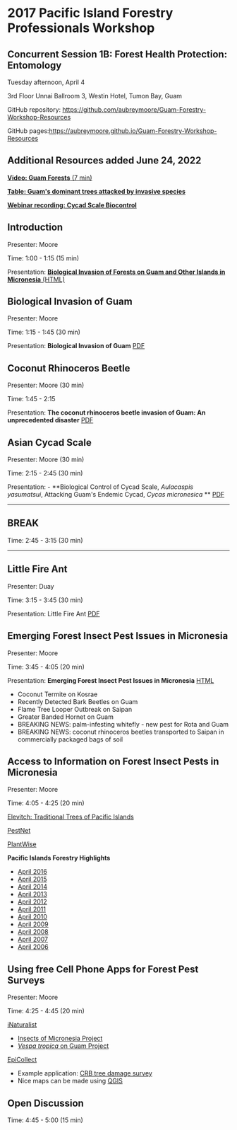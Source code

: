 <h1>2017 Pacific Island Forestry Professionals Workshop</h1>

<h2>Concurrent Session 1B: Forest Health Protection: <b>Entomology</b></h2>

Tuesday afternoon, April 4

3rd Floor Unnai Ballroom 3, Westin Hotel, Tumon Bay, Guam

GitHub repository: <https://github.com/aubreymoore/Guam-Forestry-Workshop-Resources>

GitHub pages:<https://aubreymoore.github.io/Guam-Forestry-Workshop-Resources>

## Additional Resources added June 24, 2022

[**Video: Guam Forests** (7 min)](https://youtu.be/JD0Xz9g-YSo)

[**Table: Guam's dominant trees attacked by invasive species**](https://github.com/aubreymoore/CAS-biocontrol-seminar/raw/main/dominant_trees.pdf)

[**Webinar recording: Cycad Scale Biocontrol**](https://aubreymoore.github.io/CAS-biocontrol-seminar/)

## Introduction

Presenter: Moore

Time: 1:00 - 1:15 (15 min)

Presentation: [**Biological Invasion of Forests on Guam and Other Islands in Micronesia** (HTML)](https://aubreymoore.github.io/PDF_to_Reveal/reveal.js/slides.html)

## Biological Invasion of Guam

Presenter: Moore

Time: 1:15 - 1:45 (30 min)

Presentation: **Biological Invasion of Guam** [PDF](https://github.com/aubreymoore/Guam-Forestry-Workshop-Resources/raw/master/BioInvasionOfGuamMBP20100119.pdf)


## Coconut Rhinoceros Beetle

Presenter: Moore (30 min)

Time: 1:45 - 2:15

Presentation: **The coconut rhinoceros beetle invasion of Guam: An unprecedented disaster** [PDF](https://github.com/aubreymoore/Guam-Forestry-Workshop-Resources/raw/master/Aubrey%20ICE2016.pdf)


## Asian Cycad Scale

Presenter: Moore (30 min)

Time: 2:15 - 2:45 (30 min)

Presentation: - **Biological Control of Cycad Scale, *Aulacaspis yasumatsui*, Attacking Guam's Endemic Cycad, *Cycas micronesica* ** [PDF](https://github.com/aubreymoore/Guam-Forestry-Workshop-Resources/raw/master/CycadScaleBiocontrolChile.pdf)

---

## BREAK


Time: 2:45 - 3:15 (30 min)

---

## Little Fire Ant

Presenter: Duay

Time: 3:15 - 3:45 (30 min)

Presentation: Little Fire Ant [PDF](https://github.com/aubreymoore/Guam-Forestry-Workshop-Resources/raw/master/LFA_Duay.pdf)

## Emerging Forest Insect Pest Issues in Micronesia

Presenter: Moore

Time: 3:45 - 4:05 (20 min)

Presentation: **Emerging Forest Insect Pest Issues in Micronesia** [HTML](https://aubreymoore.github.io/Guam-Forestry-Workshop-Resources/reveal/reveal.js/EmergingForestPests.html)

* Coconut Termite on Kosrae
* Recently Detected Bark Beetles on Guam
* Flame Tree Looper Outbreak on Saipan
* Greater Banded Hornet on Guam
* BREAKING NEWS: palm-infesting whitefly - new pest for Rota and Guam
* BREAKING NEWS: coconut rhinoceros beetles transported to Saipan in commercially packaged bags of soil

## Access to Information on Forest Insect Pests in Micronesia

Presenter: Moore

Time: 4:05 - 4:25 (20 min)

[Elevitch: Traditional Trees of Pacific Islands](http://agroforestry.org/projects/traditional-tree-initiative)

[PestNet](http://www.pestnet.org/)

[PlantWise](http://www.plantwise.org)

**Pacific Islands Forestry Highlights**

* [April 2016](https://www.fs.usda.gov/Internet/FSE_DOCUMENTS/fseprd509273.pdf)
* [April 2015](https://www.fs.fed.us/foresthealth/fhm/fhh/fhh_14/PI_FHH_2014.pdf)
* [April 2014](https://www.fs.fed.us/foresthealth/fhm/fhh/fhh_13/PI_FHH_2013.pdf)
* [April 2013](https://www.fs.usda.gov/Internet/FSE_DOCUMENTS/stelprdb5415097.pdf)
* [April 2012](https://www.fs.usda.gov/Internet/FSE_DOCUMENTS/stelprdb5366605.pdf)
* [April 2011](https://www.fs.usda.gov/Internet/FSE_DOCUMENTS/stelprdb5331727.pdf)
* [April 2010](https://www.fs.usda.gov/Internet/FSE_DOCUMENTS/stelprdb5331727.pdf)
* [April 2009](https://www.fs.usda.gov/Internet/FSE_DOCUMENTS/fsbdev3_046082.pdf)
* [April 2008](https://www.fs.usda.gov/Internet/FSE_DOCUMENTS/fsbdev3_045559.pdf)
* [April 2007](https://www.fs.usda.gov/Internet/FSE_DOCUMENTS/fsbdev3_046419.pdf)
* [April 2006](https://www.fs.usda.gov/Internet/FSE_DOCUMENTS/fsbdev3_045555.pdf)

## Using free Cell Phone Apps for Forest Pest Surveys

Presenter: Moore

Time: 4:25 - 4:45 (20 min)

[iNaturalist](www.inaturalist.org)
* [Insects of Micronesia Project](http://www.inaturalist.org/projects/insects-of-micronesia)
* [*Vespa tropica* on Guam Project](http://www.inaturalist.org/projects/vespa-tropica-on-guam)

[EpiCollect](http://www.epicollect.net/)
* Example application: [CRB tree damage survey](https://aubreymoore.github.io/Guam-Forestry-Workshop-Resources/reveal/reveal.js/EpiCollect.html)
* Nice maps can be made using [QGIS](http://www.qgis.org/en/site/)

## Open Discussion

Time: 4:45 - 5:00 (15 min)







